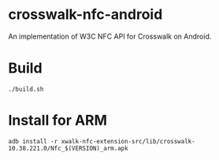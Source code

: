 # crosswalk-nfc-android
An implementation of W3C NFC API for Crosswalk on Android.

# Build
`./build.sh`

# Install for ARM
`adb install -r xwalk-nfc-extension-src/lib/crosswalk-10.38.221.0/Nfc_$(VERSION)_arm.apk`
